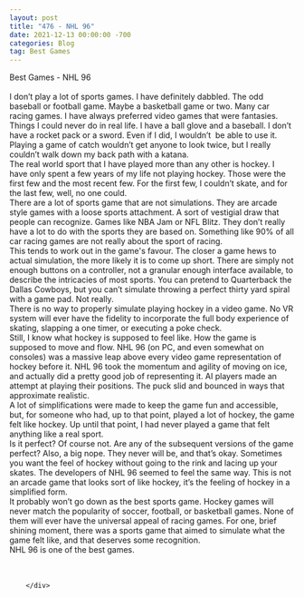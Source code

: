 ```yaml
---
layout: post
title: "476 - NHL 96"
date: 2021-12-13 00:00:00 -700
categories: Blog
tag: Best Games
---
```


<div class="blog-content">
				<div class="paragraph"><span><span>Best Games - NHL 96</span></span><br><span></span><br><span><span>I don&rsquo;t play a lot of sports games. I have definitely dabbled. The odd baseball or football game. Maybe a basketball game or two. Many car racing games. I have always preferred video games that were fantasies. Things I could never do in real life. I have a ball glove and a baseball. I don&rsquo;t have a rocket pack or a sword. Even if I did, I wouldn&rsquo;t&nbsp; be able to use it. Playing a game of catch wouldn&rsquo;t get anyone to look twice, but I really couldn&rsquo;t walk down my back path with a katana.&nbsp;</span></span><br><span></span><span><span>The real world sport that I have played more than any other is hockey. I have only spent a few years of my life not playing hockey. Those were the first few and the most recent few. For the first few, I couldn&rsquo;t skate, and for the last few, well, no one could.&nbsp;</span></span><br><span></span><span><span>There are a lot of sports game that are not simulations. They are arcade style games with a loose sports attachment. A sort of vestigial draw that people can recognize. Games like NBA Jam or NFL Blitz. They don&rsquo;t really have a lot to do with the sports they are based on. Something like 90% of all car racing games are not really about the sport of racing.</span></span><br><span></span><span><span>This tends to work out in the game's favour. The closer a game hews to actual simulation, the more likely it is to come up short. There are simply not enough buttons on a controller, not a granular enough interface available, to describe the intricacies of most sports. You can pretend to Quarterback the Dallas Cowboys, but you can&rsquo;t simulate throwing a perfect thirty yard spiral with a game pad. Not really.</span></span><br><span></span><span><span>There is no way to properly simulate playing hockey in a video game. No VR system will ever have the fidelity to incorporate the full body experience of skating, slapping a one timer, or executing a poke check.</span></span><br><span></span><span><span>Still, I know what hockey is supposed to feel like. How the game is supposed to move and flow. NHL 96 (on PC, and even somewhat on consoles) was a massive leap above every video game representation of hockey before it. NHL 96 took the momentum and agility of moving on ice, and actually did a pretty good job of representing it. AI players made an attempt at playing their positions. The puck slid and bounced in ways that approximate realistic.</span></span><br><span></span><span><span>A lot of simplifications were made to keep the game fun and accessible, but, for someone who had, up to that point, played a lot of hockey, the game felt like hockey. Up until that point, I had never played a game that felt anything like a real sport.</span></span><br><span></span><span><span>Is it perfect? Of course not. Are any of the subsequent versions of the game perfect? Also, a big nope. They never will be, and that&rsquo;s okay. Sometimes you want the feel of hockey without going to the rink and lacing up your skates. The developers of NHL 96 seemed to feel the same way. This is not an arcade game that looks sort of like hockey, it&rsquo;s the feeling of hockey in a simplified form.</span></span><br><span></span><span><span>It probably won&rsquo;t go down as the best sports game. Hockey games will never match the popularity of soccer, football, or basketball games. None of them will ever have the universal appeal of racing games. For one, brief shining moment, there was a sports game that aimed to simulate what the game felt like, and that deserves some recognition.&nbsp;</span></span><br><span></span><span><span>NHL 96 is one of the best games.</span></span><br><span></span><br>&#8203;</div>

		</div>
        